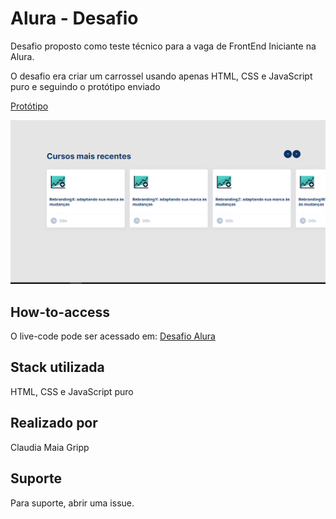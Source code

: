 # Alura - Desafio

Desafio proposto como teste técnico para a vaga de FrontEnd Iniciante na Alura.

O desafio era criar um carrossel usando apenas HTML, CSS e JavaScript puro e seguindo o protótipo enviado

[Protótipo](https://www.figma.com/file/ulBnqmFORk0Z4ORkhnl7IV/%5BTESTE%5D-Listagem-Cursos?node-id=1%3A2)

![Resultado Visual](./assets/imgs/resultado_alura.png)

## How-to-access

O live-code pode ser acessado em:
[Desafio Alura](https://alura-desafio.vercel.app/)

## Stack utilizada

HTML, CSS e JavaScript puro

## Realizado por

Claudia Maia Gripp

## Suporte

Para suporte, abrir uma issue.
